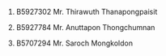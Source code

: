 1. B5927302 Mr. Thirawuth Thanapongpaisit

2. B5927784 Mr. Anuttapon Thongchumnan
3. B5707294 Mr. Saroch Mongkoldon